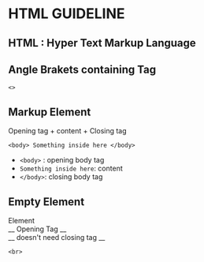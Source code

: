 # HTML GUIDELINE


## HTML : Hyper Text Markup Language

## Angle Brakets containing Tag
```
<>
```

## Markup Element
Opening tag + content + Closing tag
```
<body> Something inside here </body> 
```
* ```<body>``` : opening body tag
* ```Something inside here```: content
* ```</body>```: closing body tag

## Empty Element
Element <br>
__ Opening Tag __ <br    />
__ doesn't need closing tag __
```
<br>
```
